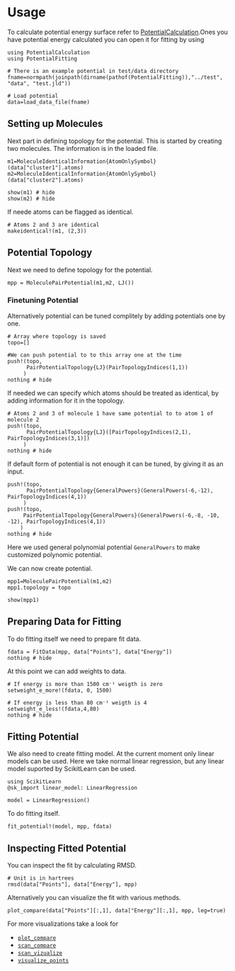 # Usage

To calculate potential energy surface refer to [PotentialCalculation](https://github.com/tjjarvinen/PotentialCalculation.jl).Ones you have potential energy calculated you can open
it for fitting by using

```@example 1
using PotentialCalculation
using PotentialFitting

# There is an example potential in test/data directory
fname=normpath(joinpath(dirname(pathof(PotentialFitting)),"../test", "data", "test.jld"))

# Load potential
data=load_data_file(fname)
```

## Setting up Molecules

Next part in defining topology for the potential. This is started by creating two
molecules. The information is in the loaded file.

```@example 1
m1=MoleculeIdenticalInformation{AtomOnlySymbol}(data["cluster1"].atoms)
m2=MoleculeIdenticalInformation{AtomOnlySymbol}(data["cluster2"].atoms)

show(m1) # hide
show(m2) # hide
```

If neede atoms can be flagged as identical.

```@example 1
# Atoms 2 and 3 are identical
makeidentical!(m1, (2,3))
```

## Potential Topology

Next we need to define topology for the potential.

```@example 1
mpp = MoleculePairPotential(m1,m2, LJ())
```

### Finetuning Potential

Alternatively potential can be tuned complitely by adding potentials one by one.

```@example 1
# Array where topology is saved
topo=[]

#We can push potential to to this array one at the time
push!(topo,
      PairPotentialTopology{LJ}(PairTopologyIndices(1,1))
     )
nothing # hide
```


If needed we can specify which atoms should be treated as identical, by adding
information for it  in the topology.

```@example 1
# Atoms 2 and 3 of molecule 1 have same potential to to atom 1 of molecule 2
push!(topo,
      PairPotentialTopology{LJ}([PairTopologyIndices(2,1), PairTopologyIndices(3,1)])
     )
nothing # hide
```


If default form of potential is not enough it can be tuned, by giving it as an input.

```@example 1
push!(topo,
      PairPotentialTopology{GeneralPowers}(GeneralPowers(-6,-12), PairTopologyIndices(4,1))
     )
push!(topo,
     PairPotentialTopology{GeneralPowers}(GeneralPowers(-6,-8, -10, -12), PairTopologyIndices(4,1))
    )
nothing # hide
```

Here we used general polynomial potential ```GeneralPowers``` to make customized
polynomic potential.

We can now create potential.

```@example 1
mpp1=MoleculePairPotential(m1,m2)
mpp1.topology = topo

show(mpp1)
```

## Preparing Data for Fitting

To do fitting itself we need to prepare fit data.

```@example 1
fdata = FitData(mpp, data["Points"], data["Energy"])
nothing # hide
```

At this point we can add weights to data.

```@example 1
# If energy is more than 1500 cm⁻¹ weigth is zero
setweight_e_more!(fdata, 0, 1500)

# If energy is less than 80 cm⁻¹ weigth is 4
setweight_e_less!(fdata,4,80)
nothing # hide
```

## Fitting Potential

We also need to create fitting model. At the current moment only linear models
can be used. Here we take normal linear regression, but any linear model suported
by ScikitLearn can be used.

```@example 1
using ScikitLearn
@sk_import linear_model: LinearRegression

model = LinearRegression()
```



To do fitting itself.

```@example 1
fit_potential!(model, mpp, fdata)
```

## Inspecting Fitted Potential

You can inspect the fit by calculating RMSD.

```@example 1
# Unit is in hartrees
rmsd(data["Points"], data["Energy"], mpp)
```



Alternatively you can visualize the fit with various methods.

```@example 1
plot_compare(data["Points"][:,1], data["Energy"][:,1], mpp, leg=true)
```



For more visualizations take a look for
- [`plot_compare`](@ref)
- [`scan_compare`](@ref)
- [`scan_vizualize`](@ref)
- [`visualize_points`](@ref)
